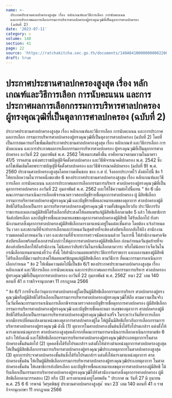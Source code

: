 ```yaml
---
name: >-
  ประกาศประธานศาลปกครองสูงสุด เรื่อง หลักเกณฑ์และวิธีการเลือก การนับคะแนน
  และการประกาศผลการเลือกกรรมการบริหารศาลปกครองผู้ทรงคุณวุฒิที่เป็นตุลาการศาลปกครอง
  (ฉบับที่ 2)
date: '2023-07-11'
category: ก
volume: 140
section: 41
page: 22
source: 'https://ratchakitcha.soc.go.th/documents/140A041N0000000002200.pdf'
draft: true
---
```


# ประกาศประธานศาลปกครองสูงสุด เรื่อง หลักเกณฑ์และวิธีการเลือก การนับคะแนน และการประกาศผลการเลือกกรรมการบริหารศาลปกครองผู้ทรงคุณวุฒิที่เป็นตุลาการศาลปกครอง (ฉบับที่ 2)

ประกาศประธานศาลปกครองสูงสุด เรื่อง หลักเกณฑ์และวิธีการเลือก การนับคะแนน และการประกาศผลการเลือก กรรมการบริหารศาลปกครองผู้ทรงคุณวุฒิที่เป็นตุลาการศาลปกครอง (ฉบับที่ 2) โดยที่เป็นการสมควรแก้ไขเพิ่มเติมประกาศประธานศาลปกครองสูงสุด เรื่อง หลักเกณฑ์ และวิธีการเลือก การนับคะแนน และการประกาศผลการเลือกกรรมการบริหารศาลปกครอง ผู้ทรงคุณวุฒิที่เป็นตุลาการศาลปกครอง ลงวันที่ 22 กุมภาพันธ์ พ.ศ. 2562 ให้เหมาะสมยิ่งขึ้น อาศัยอานาจตามความในมาตรา 41/5 วรรคสาม แห่งพระราชบัญญัติจัดตั้งศาลปกครอง และวิธีพิจารณาคดีปกครอง พ.ศ. 2542 ซึ่งแก้ไขเพิ่มเติมโดยพระราชบัญญัติจัดตั้งศาลปกครอง และวิธีพิจารณาคดีปกครอง (ฉบับที่ 9) พ.ศ. 2560 ประธานศาลปกครองสูงสุดโดยความเห็นชอบ ของ ก.ศ ป. จึงออกประกาศไว้ ดังต่อไปนี้ ข้อ 1 ให้ยกเลิกความในวรรคหนึ่งของข้อ 6 ของประกาศประธานศาลปกครองสูงสุด เรื่อง หลักเกณฑ์และวิธีการเลือก การนับคะแนน และการประกาศผลการเลือกกรรมการบริหาร ศาลปกครองผู้ทรงคุณวุฒิที่เป็นตุลาการศาลปกครอง ลงวันที่ 22 กุมภาพันธ์ พ.ศ. 2562 และให้ใช้ความต่อไปนี้แทน “ ข้อ 6 เมื่อคณะกรรมการดาเนินการเลือกพิจารณาตรวจสอบบัญชีรายชื่อตุลาการศาลปกครอง ผู้ มีสิทธิเลือกกรรมการบริหารศาลปกครองผู้ทรงคุณวุฒิ และบัญชีรายชื่อและหมายเลขของตุลาการ ศาลปกครองผู้มีสิทธิได้รับเลือกเป็นกรร มการบริหารศาลปกครองผู้ทรงคุณวุฒิ รวมทั้งข้อมูลเกี่ยวกับ ประวัติการรับราชการและผลงานผู้มีสิทธิได้รับเลือกที่ประสงค์ให้เผยแพร่แก่ผู้มีสิทธิเลือกตามข้อ 5 แล้ว ให้เลขาธิการจัดส่งบัตรเลือก และบัญชีรายชื่อและหมายเลขของตุลาการศาลปกครองผู้มีสิทธิ ได้รับเลือกไป ยังสานักงานศาลซึ่งตุลาการศาลปกครองผู้มีสิทธิเลือกดารงตาแหน่งอยู่ในแต่ละชั้นศาล โดยต้อง แจ้งกำหนดวัน เวลา และสถานที่ที่จะทำการเลือกและกำหนดวันสุดท้ายที่จะต้องส่งบัตรเลือกกลับให้ถึง สานักงาน รวมตลอดถึงกาหนดวัน เวลา และสถานที่ที่จะทาการตรวจนับคะแนนด้วย ในการนี้ ให้สำนักงานศาลจัดส่งบัตรเลือกพร้อมทั้งเอกสารดังกล่าวให้ตุลาการศาลปกครองผู้มีสิทธิเลือก ก่อนกำหนดวันสุดท้ายที่จะต้องส่งบัตรเลือกให้ถึงสำนักงาน ไม่น้อยกว่าสิบห้าวันในกรณีเลือกตามวาระ หรือไม่น้อยกว่าเจ็ดวันในกรณีเลือกแทนตาแหน่งที่ว่าง ทั้งนี้ ให้สำนักงานเผยแพร่ประวัติการรับราชการ และผลงานของผู้มีสิทธิได้รับเลือกที่มีความประสงค์ให้เผยแพร่ข้อมูลแก่ผู้มีสิทธิเลือก ตามวิธีการ ที่คณะกรรมการดาเนินการเลือกกำหนด ” ข้อ 2 ให้เพิ่มความต่อไปนี้เป็นข้อ 6/1 ของประกาศประธานศาลปกครองสูงสุด เรื่อง หลักเกณฑ์ และวิธีการเลือก การนับคะแนน และการประกาศผลการเลือกกรรมการบริหาร ศาลปกครองผู้ทรงคุณวุฒิที่เป็นตุลาการศาลปกครอง ลงวันที่ 22 กุมภาพันธ์ พ.ศ. 2562 ้ หนา 22 ่ เลม 140 ตอนที่ 41 ก ราชกิจจานุเบกษา 11 กรกฎาคม 2566

“ ข้อ 6/1 การที่จะถือว่าตุลาการศาลปกครองผู้ใดเป็นผู้มีสิทธิเลือกกรรมการบริหาร ศาลปกครองผู้ทรงคุณวุฒิหรือผู้มีสิทธิได้รับเลือกเป็นกรรมการบริหารศาลปกครองผู้ทรงคุณวุฒิให้ถือ ตามความเป็นจริงในวันที่คณะกรรมการดาเนินการเลือกพิจารณาตรวจสอบบัญชีรายชื่อตุลาการศาลปกครอง ผู้มีสิทธิเลือกกรรมการบริหารศาลปกครองผู้ทรงคุณวุฒิ และบัญชีรายชื่อและหมา ยเลขของตุลาการ ศาลปกครองผู้มีสิทธิได้รับเลือกเป็นกรรมการบริหารศาลปกครองผู้ทรงคุณวุฒิแล้วเสร็จ ในระหว่างวันที่ทาการเลือก หากมีการเปลี่ยนแปลงตาแหน่งของตุลาการศาลปกครองผู้ใด ให้ผู้นั้นมีสิทธิเกี่ยวกับการเลือกกรรมการบริหารศาลปกครองผู้ทรงคุณวุฒิ ดังนี้ (1) ตุลาการในศาลปกครองชั้นต้นซึ่งได้รับโปรดเกล้าฯ แต่งตั้งให้ดารงตาแหน่งตุลาการ ศาลปกครองสูงสุดหลังจากที่คณะกรรมการดาเนินการเลือกดาเนินการตามข้อ 6 แล้ว ให้ยังคงมี และใช้สิทธิเลือกกรรมการบริหารศาลปกครองผู้ทรงคุณวุฒิประเภทตุลาการในศาลปกครองชั้นต้นต่อไป (2) บุคคลซึ่งได้รับโปรดเกล้าฯ แต่งตั้งให้ดำรงตำแหน่งตุลาการศาลปกครองสูงสุด ให้เป็นผู้มีสิทธิเลือกกรรมการบริหารศาลปกครองผู้ทรงคุณวุฒิประเภทตุลาการในศาลปกครองสูงสุด (3) ตุลาการประจาศาลปกครองชั้นต้นซึ่งได้รับโปรดเกล้าฯ แต่งตั้งให้ดารงตาแหน่งตุลาการ ศาลปกครองชั้นต้น ให้เป็นผู้มีสิทธิเลือกกรรมการบริหารศาลปกครองผู้ทรงคุณวุฒิประเภทตุลาการ ในศาลปกครองชั้นต้น ให้เลขาธิการส่งบัตรเลือก และบัญชีรายชื่อและหมายเลขตุลาการศาลปกครองผู้มีสิทธิ ได้รับเลือกเป็นกรรมการบริหารศาลปกครองผู้ทรงคุณวุฒิไปยังสานักงานศาลซึ่งตุลาการศาลปกครอง ผู้มีสิทธิเลือกตามวรรคสอง (2) หรือ (3) ดารงตาแหน่งอยู่โดยพลัน ” ประกาศ ณ วันที่ 27 มิ ถุนายน พ.ศ. 25 6 6 วรพจน์ วิศรุตพิชญ์ ประธานศาลปกครองสูงสุด ้ หนา 23 ่ เลม 140 ตอนที่ 41 ก ราชกิจจานุเบกษา 11 กรกฎาคม 2566
